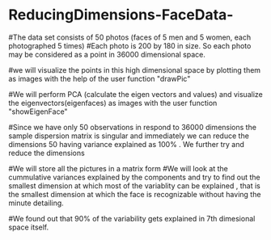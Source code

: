 # ReducingDimensions-FaceData-

#The data set consists of 50 photos (faces of 5 men and 5 women, each photographed 5 times)
#Each photo is 200 by 180 in size. So each photo may be considered as a point in 36000 dimensional space.

#we will visualize the points in this high dimensional space by plotting them as images with the help of the user function "drawPic"

#We will perform PCA (calculate the eigen vectors and values) and visualize the eigenvectors(eigenfaces) as images with the user function "showEigenFace"

#Since we have only 50 observations in respond to 36000 dimensions the sample dispersion matrix is singular and immediately we can reduce the dimensions 50 having variance explained as 100% . We further try and reduce the dimensions 

#We will store all the pictures in a matrix form
#We will look at the cummulative variances explained by the components and try to find out the smallest dimension at which most of the variablity can be explained , that is the smallest dimension at which the face is recognizable without having the minute detailing.

#We found out that 90% of the variability gets explained in 7th dimesional space itself.
